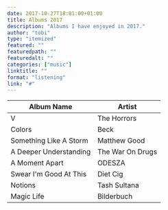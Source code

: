 ```yaml
---
date: 2017-10-27T18:01:00+01:00
title: Albums 2017
description: "Albums I have enjoyed in 2017."
author: "tobi"
type: "itemized"
featured: ""
featuredpath: ""
featuredalt: ""
categories: ["music"]
linktitle: ""
format: "listening"
link: "#"
---
```


| Album Name             | Artist              |
|------------------------|---------------------|
| V                      | The Horrors         |
| Colors                 | Beck                |
| Something Like A Storm | Matthew Good        |
| A Deeper Understanding | The War On Drugs    |
| A Moment Apart         | ODESZA              |
| Swear I'm Good At This | Diet Cig            |
| Notions                | Tash Sultana        |
| Magic Life             | Bilderbuch          |
